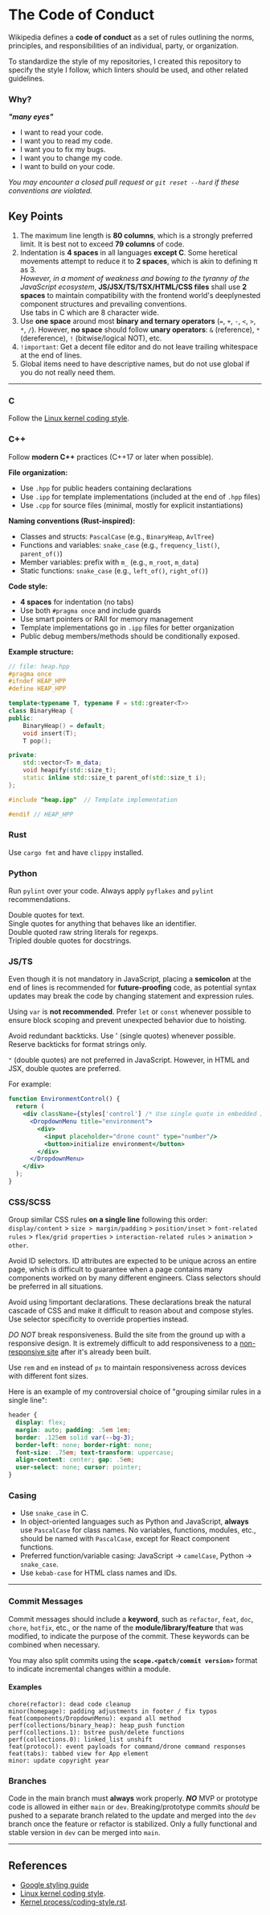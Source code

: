 # The Code of Conduct

Wikipedia defines a **code of conduct** as a set of rules outlining the norms,
principles, and responsibilities of an individual, party, or organization.

To standardize the style of my repositories, I created this repository to
specify the style I follow, which linters should be used, and other related
guidelines.

### Why?
***"many eyes"***
- I want to read your code.
- I want you to read my code.
- I want you to fix my bugs.
- I want you to change my code.
- I want to build on your code.

*You may encounter a closed pull request or `git reset --hard` if these
conventions are violated.*

## Key Points

1. The maximum line length is **80 columns**, which is a strongly preferred
   limit. It is best not to exceed **79 columns** of code.
2. Indentation is **4 spaces** in all languages **except C**. Some heretical
   movements attempt to reduce it to **2 spaces**, which is akin to defining
   π as 3. \
   *However, in a moment of weakness and bowing to the tyranny of the
   JavaScript ecosystem*, **JS/JSX/TS/TSX/HTML/CSS files** shall use
   **2 spaces** to maintain compatibility with the frontend world's
   deeplynested component structures and prevailing conventions. \
   Use tabs in C which are 8 character wide.
3. Use **one space** around most **binary and ternary operators** (`=`, `+`,
   `-`, `<`, `>`, `*`, `/`). However, **no space** should follow **unary
   operators**: `&` (reference), `*` (dereference), `!` (bitwise/logical NOT),
   etc.
4. `!important`: Get a decent file editor and do not leave trailing whitespace
   at the end of lines.
5. Global items need to have descriptive names, but do not use global if you
   do not really need them.

---

### C
Follow the
[Linux kernel coding style](https://www.kernel.org/doc/html/v4.10/process/coding-style.html).

### C++
Follow **modern C++** practices (C++17 or later when possible).

**File organization:**
- Use `.hpp` for public headers containing declarations
- Use `.ipp` for template implementations (included at the end of `.hpp` files)
- Use `.cpp` for source files (minimal, mostly for explicit instantiations)

**Naming conventions (Rust-inspired):**
- Classes and structs: `PascalCase` (e.g., `BinaryHeap`, `AvlTree`)
- Functions and variables: `snake_case` (e.g., `frequency_list()`,
  `parent_of()`)
- Member variables: prefix with `m_` (e.g., `m_root`, `m_data`)
- Static functions: `snake_case` (e.g., `left_of()`, `right_of()`)

**Code style:**
- **4 spaces** for indentation (no tabs)
- Use both `#pragma once` and include guards
- Use smart pointers or RAII for memory management
- Template implementations go in `.ipp` files for better organization
- Public debug members/methods should be conditionally exposed.

**Example structure:**
```hpp
// file: heap.hpp
#pragma once
#ifndef HEAP_HPP
#define HEAP_HPP

template<typename T, typename F = std::greater<T>>
class BinaryHeap {
public:
    BinaryHeap() = default;
    void insert(T);
    T pop();

private:
    std::vector<T> m_data;
    void heapify(std::size_t);
    static inline std::size_t parent_of(std::size_t i);
};

#include "heap.ipp"  // Template implementation

#endif // HEAP_HPP
```

### Rust
Use `cargo fmt` and have `clippy` installed.

### Python
Run `pylint` over your code. Always apply `pyflakes` and `pylint`
recommendations.

Double quotes for text.\
Single quotes for anything that behaves like an identifier.\
Double quoted raw string literals for regexps.\
Tripled double quotes for docstrings.

### JS/TS
Even though it is not mandatory in JavaScript, placing a **semicolon** at the
end of lines is recommended for **future-proofing** code, as potential syntax
updates may break the code by changing statement and expression rules.

Using `var` is **not recommended**. Prefer `let` or `const` whenever possible
to ensure block scoping and prevent unexpected behavior due to hoisting.

Avoid redundant backticks. Use ' (single quotes) whenever possible. Reserve
backticks for format strings only.

`"` (double quotes) are not preferred in JavaScript. However, in HTML and JSX,
double quotes are preferred.

For example:
```jsx
function EnvironmentControl() {
  return (
    <div className={styles['control'] /* Use single quote in embedded JS */}>
      <DropdownMenu title="environment">
        <div>
          <input placeholder="drone count" type="number"/>
          <button>initialize environment</button>
        </div>
      </DropdownMenu>
    </div>
  );
}
```

### CSS/SCSS
Group similar CSS rules **on a single line** following this order: \
`display/content` > `size > margin/padding` > `position/inset` >
`font-related rules` > `flex/grid properties` > `interaction-related rules` >
`animation` > `other`.

Avoid ID selectors. ID attributes are expected to be unique across an entire
page, which is difficult to guarantee when a page contains many components
worked on by many different engineers. Class selectors should be preferred in
all situations.

Avoid using !important declarations. These declarations break the natural
cascade of CSS and make it difficult to reason about and compose styles. Use
selector specificity to override properties instead.

*DO NOT* break responsiveness. Build the site from the ground up with a
responsive design.  It is extremely difficult to add responsiveness to a
[non-responsive site](https://github.com/user-attachments/assets/6d1b73ba-0a31-449b-830e-ed10e10505b4)
after it's already been built.

Use `rem` and `em` instead of `px` to maintain responsiveness across devices
with different font sizes.

Here is an example of my controversial choice of "grouping similar rules in a
single line":
```css
header {
  display: flex;
  margin: auto; padding: .5em 1em;
  border: .125em solid var(--bg-3);
  border-left: none; border-right: none;
  font-size: .75em; text-transform: uppercase;
  align-content: center; gap: .5em;
  user-select: none; cursor: pointer;
}
```

### Casing
- Use `snake_case` in C.
- In object-oriented languages such as Python and JavaScript, **always** use
`PascalCase` for class names. No variables, functions, modules, etc., should
be named with `PascalCase`, except for React component functions.
- Preferred function/variable casing: JavaScript → `camelCase`,
Python → `snake_case`.
- Use `kebab-case` for HTML class names and IDs.

---

### Commit Messages
Commit messages should include a **keyword**, such as `refactor`, `feat`,
`doc`, `chore`, `hotfix`, etc., or the name of the **module/library/feature**
that was modified, to indicate the purpose of the commit. These keywords can be
combined when necessary.

You may also split commits using the **`scope.<patch/commit version>`**
format to indicate incremental changes within a module.

#### Examples
```text
chore(refactor): dead code cleanup
minor(homepage): padding adjustments in footer / fix typos
feat(components/DropdownMenu): expand all method
perf(collections/binary_heap): heap_push function
perf(collections.1): bstree push/delete functions
perf(collections.0): linked_list unshift
feat(protocol): event payloads for command/drone command responses
feat(tabs): tabbed view for App element
minor: update copyright year
```

### Branches
Code in the main branch must **always** work properly. ***NO*** MVP or
prototype code is allowed in either `main` or `dev`. Breaking/prototype commits
*should* be pushed to a separate branch related to the update and merged into
the `dev` branch once the feature or refactor is stabilized. Only a fully
functional and stable version in `dev` can be merged into `main`.

---

## References
- [Google styling guide](https://google.github.io/styleguide/)
- [Linux kernel coding style](https://www.kernel.org/doc/html/v4.10/process/coding-style.html).
- [Kernel process/coding-style.rst](http://www.kroah.com/linux/talks/ols_2002_kernel_codingstyle_talk/html/).
